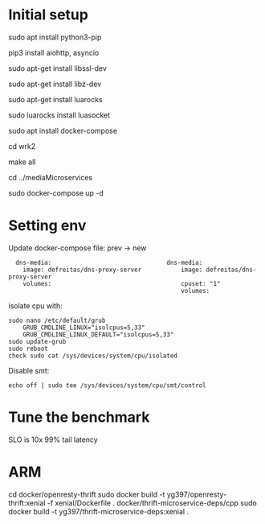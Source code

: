 # Initial setup
sudo apt install python3-pip

pip3 install aiohttp, asyncio

sudo apt-get install libssl-dev

sudo apt-get install libz-dev

sudo apt-get install luarocks

sudo luarocks install luasocket

sudo apt  install docker-compose

cd wrk2

make all

cd ../mediaMicroservices

sudo docker-compose up -d

# Setting env
Update docker-compose file: prev -> new

      dns-media:                                dns-media:
        image: defreitas/dns-proxy-server           image: defreitas/dns-proxy-server
        volumes:                                    cpuset: "1"                                 
                                                    volumes:

isolate cpu with:

    sudo nano /etc/default/grub
        GRUB_CMDLINE_LINUX="isolcpus=5,33"
        GRUB_CMDLINE_LINUX_DEFAULT="isolcpus=5,33"
    sudo update-grub
    sudo reboot
    check sudo cat /sys/devices/system/cpu/isolated

Disable smt:

    echo off | sudo tee /sys/devices/system/cpu/smt/control

# Tune the benchmark
SLO is 10x 99% tail latency

# ARM
cd docker/openresty-thrift
sudo docker build -t yg397/openresty-thrift:xenial -f xenial/Dockerfile .
docker/thrift-microservice-deps/cpp
sudo docker build -t yg397/thrift-microservice-deps:xenial .
